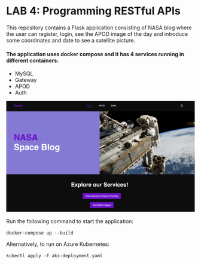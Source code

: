 # LAB 4: Programming RESTful APIs

This repository contains a Flask application consisting of NASA blog where the user can register, login, see the APOD image of the day and introduce some coordinates and date to see a satellite picture. 

#### The application uses docker compose and it has 4 services running in different containers: 
- MySQL
- Gateway
- APOD
- Auth

![NASA Blog](/src/gateway/static/images/nasa_blog_image.png)

Run the following command to start the application:
```
docker-compose up --build
```
Alternatively, to run on Azure Kubernetes:
```
kubectl apply -f aks-deployment.yaml
```
